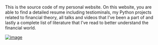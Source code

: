 This is the source code of my personal website. On this website, you are able to find a detailed resume including testiominals, my Python projects related to financial theory, all talks and videos that I’ve been a part of and lastly a complete list of literature that I’ve read to better understand the financial world.

[![image](https://github.com/JerBouma/jerbouma.github.io/assets/46355364/4e6ef4f6-03ee-434b-a2bd-3165d86336c9)](https://jerbouma.github.io)
